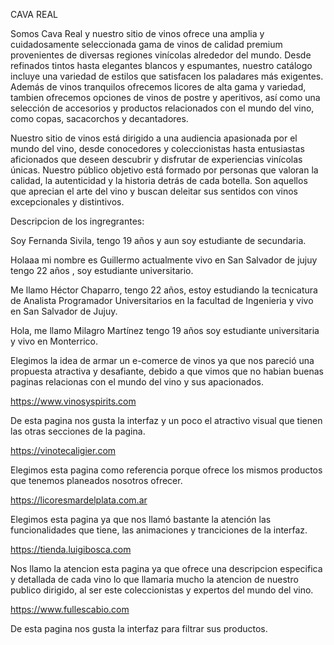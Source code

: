 CAVA REAL

Somos Cava Real y nuestro sitio de vinos ofrece una amplia y cuidadosamente seleccionada gama de vinos de calidad premium 
provenientes de diversas regiones vinícolas alrededor del mundo. Desde refinados tintos hasta elegantes blancos y espumantes, 
nuestro catálogo incluye una variedad de estilos que satisfacen los paladares más exigentes. Además de vinos tranquilos 
ofrecemos licores de alta gama y variedad, tambien ofrecemos opciones de vinos de postre y aperitivos, así como una selección 
de accesorios y productos relacionados con el mundo del vino, como copas, sacacorchos y decantadores.

Nuestro sitio de vinos está dirigido a una audiencia apasionada por el mundo del vino, desde conocedores y coleccionistas hasta 
entusiastas aficionados que deseen descubrir y disfrutar de experiencias vinícolas únicas. Nuestro público objetivo está formado 
por personas que valoran la calidad, la autenticidad y la historia detrás de cada botella. Son aquellos que aprecian el arte del 
vino y buscan deleitar sus sentidos con vinos excepcionales y distintivos.


Descripcion de los ingregrantes:

Soy Fernanda Sivila, tengo 19 años y aun soy estudiante de secundaria.

Holaaa mi nombre es Guillermo actualmente vivo en San Salvador de jujuy tengo 22 años , soy estudiante universitario.

Me llamo Héctor Chaparro, tengo 22 años, estoy estudiando la tecnicatura de Analista Programador Universitarios en la facultad de 
Ingenieria y vivo en San Salvador de Jujuy.

Hola, me llamo Milagro Martínez tengo 19 años soy estudiante universitaria y vivo en Monterrico.

Elegimos la idea de armar un e-comerce de vinos ya que nos pareció una propuesta atractiva y desafiante, debido a que vimos que no habian 
buenas paginas relacionas con el mundo del vino y sus apacionados.




https://www.vinosyspirits.com

De esta pagina nos gusta la interfaz y un poco el atractivo visual que tienen las otras secciones de la pagina.

https://vinotecaligier.com

Elegimos esta pagina como referencia porque ofrece los mismos productos que tenemos planeados nosotros ofrecer.

https://licoresmardelplata.com.ar

Elegimos esta pagina ya que nos llamó bastante la atención las funcionalidades que tiene, las animaciones y tranciciones de la interfaz. 

https://tienda.luigibosca.com

Nos llamo la atencion esta pagina ya que ofrece una descripcion especifica y detallada de cada vino lo que llamaria mucho la atencion de 
nuestro publico dirigido, al ser este coleccionistas y expertos del mundo del vino.

https://www.fullescabio.com

De esta pagina nos gusta la interfaz para filtrar sus productos.